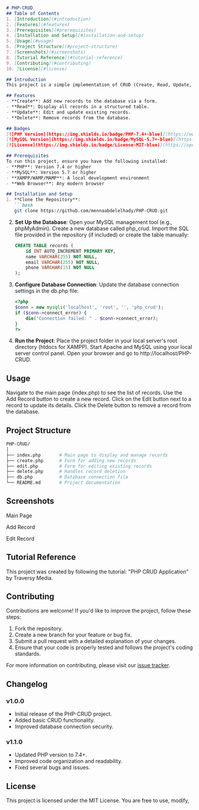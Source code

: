 ```markdown
# PHP-CRUD
## Table of Contents
1. [Introduction](#introduction)
2. [Features](#features)
3. [Prerequisites](#prerequisites)
4. [Installation and Setup](#installation-and-setup)
5. [Usage](#usage)
6. [Project Structure](#project-structure)
7. [Screenshots](#screenshots)
8. [Tutorial Reference](#tutorial-reference)
9. [Contributing](#contributing)
10. [License](#license)

## Introduction
This project is a simple implementation of CRUD (Create, Read, Update, Delete) operations in PHP with MySQL, following the tutorial by [Traversy Media](https://www.youtube.com/watch?v=uMQ3R_zKZq0). It is an excellent beginner-friendly project to understand the basics of working with PHP and databases.

## Features
- **Create**: Add new records to the database via a form.
- **Read**: Display all records in a structured table.
- **Update**: Edit and update existing records.
- **Delete**: Remove records from the database.

## Badges
[![PHP Version](https://img.shields.io/badge/PHP-7.4+-blue)](https://www.php.net/)
[![MySQL Version](https://img.shields.io/badge/MySQL-5.7+-blue)](https://www.mysql.com/)
[![License](https://img.shields.io/badge/License-MIT-blue)](https://opensource.org/licenses/MIT)

## Prerequisites
To run this project, ensure you have the following installed:
- **PHP**: Version 7.4 or higher
- **MySQL**: Version 5.7 or higher
- **XAMPP/WAMP/MAMP**: A local development environment
- **Web Browser**: Any modern browser

## Installation and Setup
1. **Clone the Repository**:
   ```bash
   git clone https://github.com/mennaabdelelhady/PHP-CRUD.git
   ```
2. **Set Up the Database**:
   Open your MySQL management tool (e.g., phpMyAdmin).
   Create a new database called php_crud.
   Import the SQL file provided in the repository (if included) or create the table manually:
   ```sql
   CREATE TABLE records (
       id INT AUTO_INCREMENT PRIMARY KEY,
       name VARCHAR(255) NOT NULL,
       email VARCHAR(255) NOT NULL,
       phone VARCHAR(15) NOT NULL
   );
   ```
3. **Configure Database Connection**:
   Update the database connection settings in the db.php file:
   ```php
   <?php
   $conn = new mysqli('localhost', 'root', '', 'php_crud');
   if ($conn->connect_error) {
       die("Connection failed: " . $conn->connect_error);
   }
   ?>
   ```
4. **Run the Project**:
   Place the project folder in your local server's root directory (htdocs for XAMPP).
   Start Apache and MySQL using your local server control panel.
   Open your browser and go to http://localhost/PHP-CRUD.

## Usage
Navigate to the main page (index.php) to see the list of records.
Use the Add Record button to create a new record.
Click on the Edit button next to a record to update its details.
Click the Delete button to remove a record from the database.

## Project Structure
```bash
PHP-CRUD/
│
├── index.php       # Main page to display and manage records
├── create.php      # Form for adding new records
├── edit.php        # Form for editing existing records
├── delete.php      # Handles record deletion
├── db.php          # Database connection file
└── README.md       # Project documentation
```

## Screenshots
Main Page

Add Record

Edit Record

## Tutorial Reference
This project was created by following the tutorial:
"PHP CRUD Application" by Traversy Media.

## Contributing
Contributions are welcome! If you'd like to improve the project, follow these steps:

1. Fork the repository.
2. Create a new branch for your feature or bug fix.
3. Submit a pull request with a detailed explanation of your changes.
4. Ensure that your code is properly tested and follows the project's coding standards.

For more information on contributing, please visit our [issue tracker](https://github.com/mennaabdelelhady/PHP-CRUD/issues).

## Changelog
### v1.0.0
* Initial release of the PHP-CRUD project.
* Added basic CRUD functionality.
* Improved database connection security.

### v1.1.0
* Updated PHP version to 7.4+.
* Improved code organization and readability.
* Fixed several bugs and issues.

## License
This project is licensed under the MIT License. You are free to use, modify,
